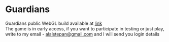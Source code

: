 # Guardians
Guardians public WebGL build available at [link](https://sashkastudent.github.io/guardians-webgl/) <br/>
The game is in early access, if you want to participate in testing or just play, write to my email - alalstepan@gmail.com and I will send you login details
